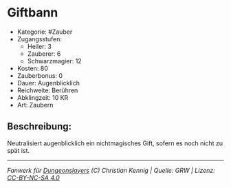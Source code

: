 # Giftbann  
- Kategorie: #Zauber  
- Zugangsstufen:  
  - Heiler: 3  
  - Zauberer: 6  
  - Schwarzmagier: 12  
- Kosten: 80  
- Zauberbonus: 0  
- Dauer: Augenblicklich  
- Reichweite: Berühren  
- Abklingzeit: 10 KR  
- Art: Zaubern     

## Beschreibung:
Neutralisiert augenblicklich ein nichtmagisches Gift, sofern es noch nicht zu spät ist.


___
*Fanwerk für [Dungeonslayers](https://www.dungeonslayers.net/) (C) Christian Kennig | Quelle: GRW | Lizenz: [CC-BY-NC-SA 4.0](https://creativecommons.org/licenses/by-nc-sa/4.0/deed.de)*